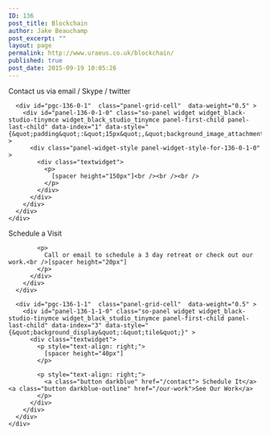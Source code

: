 ```yaml
---
ID: 136
post_title: Blockchain
author: Jake Beauchamp
post_excerpt: ""
layout: page
permalink: http://www.uraeus.co.uk/blockchain/
published: true
post_date: 2015-09-19 10:05:26
---
```

<div id="pl-136"  class="panel-layout" >
  <div id="pg-136-0"  class="panel-grid panel-has-style"  data-style="{&quot;background&quot;:&quot;#f9f9f9&quot;,&quot;background_display&quot;:&quot;tile&quot;,&quot;row_stretch&quot;:&quot;full&quot;}" >
    <div class="siteorigin-panels-stretch panel-row-style panel-row-style-for-136-0" data-stretch-type="full" >
      <div id="pgc-136-0-0"  class="panel-grid-cell"  data-weight="0.5" >
        <div id="panel-136-0-0-0" class="so-panel widget widget_black-studio-tinymce widget_black_studio_tinymce panel-first-child panel-last-child" data-index="0" data-style="{&quot;background_image_attachment&quot;:false,&quot;background_display&quot;:&quot;tile&quot;}" >
          <div class="textwidget">
            <p>
              Contact us via email / Skype / twitter
            </p>
          </div>
        </div>
      </div>
      
      <div id="pgc-136-0-1"  class="panel-grid-cell"  data-weight="0.5" >
        <div id="panel-136-0-1-0" class="so-panel widget widget_black-studio-tinymce widget_black_studio_tinymce panel-first-child panel-last-child" data-index="1" data-style="{&quot;padding&quot;:&quot;15px&quot;,&quot;background_image_attachment&quot;:&quot;289&quot;,&quot;background_display&quot;:&quot;cover&quot;}" >
          <div class="panel-widget-style panel-widget-style-for-136-0-1-0" >
            <div class="textwidget">
              <p>
                [spacer height="150px"]<br /><br /><br />
              </p>
            </div>
          </div>
        </div>
      </div>
    </div>
  </div>
  
  <div id="pg-136-1"  class="panel-grid panel-has-style"  data-style="{&quot;background&quot;:&quot;#f9f9f9&quot;,&quot;background_display&quot;:&quot;tile&quot;,&quot;row_stretch&quot;:&quot;full&quot;}" >
    <div class="siteorigin-panels-stretch panel-row-style panel-row-style-for-136-1" data-stretch-type="full" >
      <div id="pgc-136-1-0"  class="panel-grid-cell"  data-weight="0.5" >
        <div id="panel-136-1-0-0" class="so-panel widget widget_black-studio-tinymce widget_black_studio_tinymce panel-first-child panel-last-child" data-index="2" data-style="{&quot;background_display&quot;:&quot;tile&quot;}" >
          <div class="textwidget">
            <p>
              <span class="services-headline">Schedule a Visit</span>
            </p>
            
            <p>
              Call or email to schedule a 3 day retreat or check out our work.<br />[spacer height="20px"]
            </p>
          </div>
        </div>
      </div>
      
      <div id="pgc-136-1-1"  class="panel-grid-cell"  data-weight="0.5" >
        <div id="panel-136-1-1-0" class="so-panel widget widget_black-studio-tinymce widget_black_studio_tinymce panel-first-child panel-last-child" data-index="3" data-style="{&quot;background_display&quot;:&quot;tile&quot;}" >
          <div class="textwidget">
            <p style="text-align: right;">
              [spacer height="40px"]
            </p>
            
            <p style="text-align: right;">
              <a class="button darkblue" href="/contact"> Schedule It</a> <a class="button darkblue-outline" href="/our-work">See Our Work</a>
            </p>
          </div>
        </div>
      </div>
    </div>
  </div>
</div>